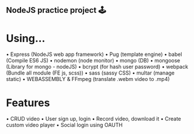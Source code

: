## NodeJS practice project 🕹


# Using...

• Express (NodeJS web app framework)
• Pug (template engine)
• babel (Compile ES6 JS)
• nodemon (node monitor)
• mongo (DB)
• mongoose (Library for mongo - nodeJS)
• bcrypt (for hash user password)
• webpack (Bundle all module (FE js, scss))
• sass (sassy CSS)
• multar (manage static)
• WEBASSEMBLY & FFmpeg (translate .webm video to .mp4)


# Features

• CRUD video
• User sign up, login
• Record video, download it
• Create custom video player
• Social login using OAUTH

